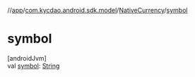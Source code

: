 //[app](../../../index.md)/[com.kycdao.android.sdk.model](../index.md)/[NativeCurrency](index.md)/[symbol](symbol.md)

# symbol

[androidJvm]\
val [symbol](symbol.md): [String](https://kotlinlang.org/api/latest/jvm/stdlib/kotlin/-string/index.html)
